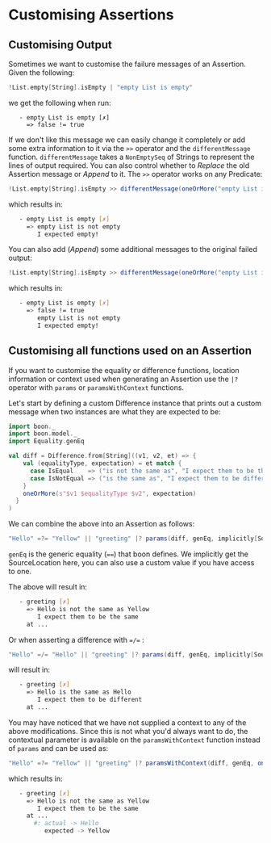# Customising Assertions

## Customising Output

Sometimes we want to customise the failure messages of an Assertion. Given the following:

```scala
!List.empty[String].isEmpty | "empty List is empty"
```

we get the following when run:

```
   - empty List is empty [✗]
     => false != true
```

If we don't like this message we can easily change it completely or add some extra information to it via the `>>` operator and the `differentMessage` function. `differentMessage` takes a `NonEmptySeq` of Strings to represent the lines of output required. You can also control whether to *Replace* the old Assertion message or *Append* to it. The `>>` operator works on any Predicate:

```scala
!List.empty[String].isEmpty >> differentMessage(oneOrMore("empty List is not empty", "I expected empty!"), Replace) | "empty List is empty"
```

which results in:

```bash
   - empty List is empty [✗]
     => empty List is not empty
        I expected empty!
```

You can also add (*Append*) some additional messages to the original failed output:

```scala
!List.empty[String].isEmpty >> differentMessage(oneOrMore("empty List is not empty", "I expected empty!"), Append) | "empty List is empty"
```

which results in:

```bash
   - empty List is empty [✗]
     => false != true
        empty List is not empty
        I expected empty!
```

## Customising all functions used on an Assertion

If you want to customise the equality or difference functions, location information or context used when generating an Assertion use the `|?` operator with `params` or `paramsWithContext` functions.

Let's start by defining a custom Difference instance that prints out a custom message when two instances are what they are expected to be:

```scala
import boon._
import boon.model._
import Equality.genEq

val diff = Difference.from[String]((v1, v2, et) => {
    val (equalityType, expectation) = et match {
      case IsEqual    => ("is not the same as", "I expect them to be the same")
      case IsNotEqual => ("is the same as", "I expect them to be different")
    }
    oneOrMore(s"$v1 $equalityType $v2", expectation)
  }
)
```

We can combine the above into an Assertion as follows:

```scala
"Hello" =?= "Yellow" || "greeting" |? params(diff, genEq, implicitly[SourceLocation])
```

`genEq` is the generic equality (`==`) that boon defines. We implicitly get the SourceLocation here, you can also use a custom value if you have access to one.

The above will result in:

```bash
   - greeting [✗]
     => Hello is not the same as Yellow
        I expect them to be the same
     at ...
```

Or when asserting a difference with `=/=` :

```scala
"Hello" =/= "Hello" || "greeting" |? params(diff, genEq, implicitly[SourceLocation])
```

will result in:

```bash
   - greeting [✗]
     => Hello is the same as Hello
        I expect them to be different
     at ...
```

You may have noticed that we have not supplied a context to any of the above modifications. Since this is not what you'd always want to do, the contextual parameter is available on the `paramsWithContext` function instead of `params` and can be used as:

```scala
"Hello" =?= "Yellow" || "greeting" |? paramsWithContext(diff, genEq, oneOrMore("actual" -> "Hello", "expected" -> "Yellow"), implicitly[SourceLocation])
```

which results in:

```bash
   - greeting [✗]
     => Hello is not the same as Yellow
        I expect them to be the same
     at ...
       #: actual -> Hello
          expected -> Yellow
```
